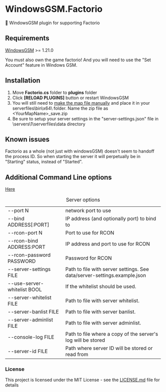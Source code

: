 # WindowsGSM.Factorio
🧩 WindowsGSM plugin for supporting Factorio

## Requirements
[WindowsGSM](https://github.com/WindowsGSM/WindowsGSM) >= 1.21.0

You must also own the game factorio! And you will need to use the "Set Account" feature in Windows GSM.

## Installation
1. Move **Factorio.cs** folder to **plugins** folder
1. Click **[RELOAD PLUGINS]** button or restart WindowsGSM
1. You will still need to [make the map file manually](https://wiki.factorio.com/Multiplayer#Dedicated.2FHeadless_server) and place it in your serverfiles\bin\x64\ folder. Name the zip file as \<YourMapName\>_save.zip
1. Be sure to setup your server settings in the "server-settings.json" file in \servers\1\serverfiles\data directory

## Known issues
Factorio as a whole (not just with windowsGSM) doesn't seem to handoff the process ID. So when starting the server it will perpetually be in "Starting" status, instead of "Started".


## Additional Command Line options
[Here](https://wiki.factorio.com/Command_line_parameters)

<table class="wikitable"><caption>Server options</caption>

<tbody>

<tr>

<td>--port N</td>

<td>network port to use</td>

</tr>

<tr>

<td>--bind ADDRESS[:PORT]</td>

<td>IP address (and optionally port) to bind to</td>

</tr>

<tr>

<td>--rcon-port N</td>

<td>Port to use for RCON</td>

</tr>

<tr>

<td>--rcon-bind ADDRESS:PORT</td>

<td>IP address and port to use for RCON</td>

</tr>

<tr>

<td>--rcon-password PASSWORD</td>

<td>Password for RCON</td>

</tr>

<tr>

<td>--server-settings FILE</td>

<td>Path to file with server settings. See data/server-settings.example.json</td>

</tr>

<tr>

<td>--use-server-whitelist BOOL</td>

<td>If the whitelist should be used.</td>

</tr>

<tr>

<td>--server-whitelist FILE</td>

<td>Path to file with server whitelist.</td>

</tr>

<tr>

<td>--server-banlist FILE</td>

<td>Path to file with server banlist.</td>

</tr>

<tr>

<td>--server-adminlist FILE</td>

<td>Path to file with server adminlist.</td>

</tr>

<tr>

<td>--console-log FILE</td>

<td>Path to file where a copy of the server's log will be stored</td>

</tr>

<tr>

<td>--server-id FILE</td>

<td>Path where server ID will be stored or read from</td>

</tr>

</tbody>

</table>

### License
This project is licensed under the MIT License - see the [LICENSE.md](https://github.com/BattlefieldDuck/WindowsGSM.ARMA3/blob/master/LICENSE) file for details


